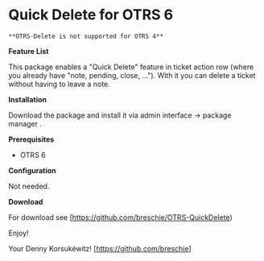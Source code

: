 Quick Delete for OTRS 6
========================

    **OTRS-Delete is not supported for OTRS 4**

**Feature List**

This package enables a "Quick Delete" feature in ticket action row (where you already have "note, pending, close, ..."). With it you can delete a ticket without having to leave a note.

**Installation**

Download the package and install it via admin interface -> package manager .


**Prerequisites**

- OTRS 6

**Configuration**

Not needed.

**Download**

For download see [https://github.com/breschie/OTRS-QuickDelete)


Enjoy!

 Your Denny Korsukéwitz!
 [https://github.com/breschie]
